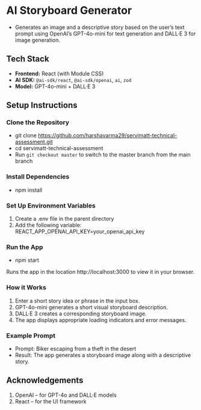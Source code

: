 # AI Storyboard Generator

- Generates an image and a descriptive story based on the user’s text prompt using OpenAI’s GPT-4o-mini for text generation and DALL·E 3 for image generation.

## Tech Stack

- **Frontend:** React (with Module CSS)
- **AI SDK:** `@ai-sdk/react`, `@ai-sdk/openai`, `ai`, `zod`
- **Model:** GPT-4o-mini + DALL·E 3  

## Setup Instructions

### Clone the Repository

- git clone https://github.com/harshavarma29/servimatt-technical-assessment.git
- cd servimatt-technical-assessment
- Run `git checkout master` to switch to the master branch from the main branch

### Install Dependencies

- npm install

### Set Up Environment Variables

1) Create a .env file in the parent directory
2) Add the following variable: REACT_APP_OPENAI_API_KEY=your_openai_api_key

### Run the App

- npm start

Runs the app in the location http://localhost:3000 to view it in your browser.

### How it Works

1) Enter a short story idea or phrase in the input box.
2) GPT-4o-mini generates a short visual storyboard description.
3) DALL·E 3 creates a corresponding storyboard image.
4) The app displays appropriate loading indicators and error messages.

### Example Prompt

- Prompt: Biker escaping from a theft in the desert
- Result: The app generates a storyboard image along with a descriptive story.

## Acknowledgements

1) OpenAI – for GPT-4o and DALL·E models
2) React – for the UI framework
